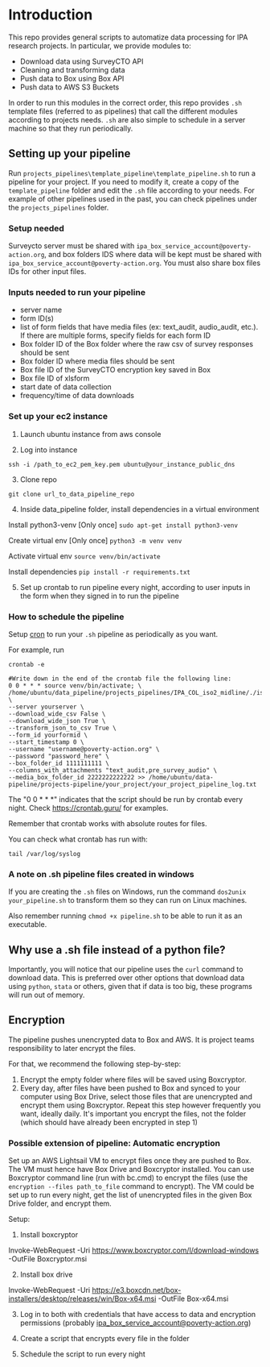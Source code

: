 # Introduction

This repo provides general scripts to automatize data processing for IPA research projects. In particular, we provide modules to:

* Download data using SurveyCTO API
* Cleaning and transforming data
* Push data to Box using Box API
* Push data to AWS S3 Buckets

In order to run this modules in the correct order, this repo provides `.sh` template files (referred to as pipelines) that call the different modules according to projects needs. `.sh` are also simple to schedule in a server machine so that they run periodically.

## Setting up your pipeline

Run `projects_pipelines\template_pipeline\template_pipeline.sh` to run a pipeline for your project. If you need to modify it, create a copy of the `template_pipeline` folder and edit the `.sh` file according to your needs. For example of other pipelines used in the past, you can check pipelines under the `projects_pipelines` folder.

### Setup needed

Surveycto server must be shared with `ipa_box_service_account@poverty-action.org`, and box folders IDS where data will be kept must be shared with `ipa_box_service_account@poverty-action.org`. You must also share box files IDs for other input files.

### Inputs needed to run your pipeline

* server name
* form ID(s)
* list of form fields that have media files (ex: text_audit, audio_audit, etc.). If there are multiple forms, specify fields for each form ID
* Box folder ID of the Box folder where the raw csv of survey responses should be sent
* Box folder ID where media files should be sent
* Box file ID of the SurveyCTO encryption key saved in Box
* Box file ID of xlsform
* start date of data collection
* frequency/time of data downloads

### Set up your ec2 instance

1. Launch ubuntu instance from aws console

2. Log into instance

`ssh -i /path_to_ec2_pem_key.pem ubuntu@your_instance_public_dns`

3. Clone repo

`git clone url_to_data_pipeline_repo`

4. Inside data_pipeline folder, install dependencies in a virtual environment

Install python3-venv [Only once]
`sudo apt-get install python3-venv`

Create virtual env [Only once]
`python3 -m venv venv`

Activate virtual env
`source venv/bin/activate`

Install dependencies
`pip install -r requirements.txt`

<!--
ADD this once task DM-116 https://ipa-grds.atlassian.net/jira/software/c/projects/DM/boards/10/roadmap?selectedIssue=DM-116 is ready

5. Copy surveycto server key to pipeline folder in ec2 instance

`scp -i /path_to_ec2_pem_key.pem /path/to/key/key.pem ubuntu@your_instance_public_dns:~/data_pipeline/projects_pipeline/template_pipeline/.` -->


5. Set up crontab to run pipeline every night, according to user inputs in the form when they signed in to run the pipeline


### How to schedule the pipeline

Setup [cron](https://opensource.com/article/17/11/how-use-cron-linux) to run your `.sh` pipeline as periodically as you want.

For example, run

```
crontab -e

#Write down in the end of the crontab file the following line:
0 0 * * * source venv/bin/activate; \
/home/ubuntu/data_pipeline/projects_pipelines/IPA_COL_iso2_midline/./iso2_midline.sh \
--server yourserver \
--download_wide_csv False \
--download_wide_json True \
--transform_json_to_csv True \
--form_id yourformid \
--start_timestamp 0 \
--username "username@poverty-action.org" \
--password "password_here" \
--box_folder_id 1111111111 \
--columns_with_attachments "text_audit,pre_survey_audio" \
--media_box_folder_id 2222222222222 >> /home/ubuntu/data-pipeline/projects-pipeline/your_project/your_project_pipeline_log.txt
```

The "0 0 * * *" indicates that the script should be run by crontab every night. Check https://crontab.guru/ for examples.

Remember that crontab works with absolute routes for files.

You can check what crontab has run with:
```
tail /var/log/syslog
```

### A note on .sh pipeline files created in windows

If you are creating the `.sh` files on Windows, run the command `dos2unix your_pipeline.sh` to transform them so they can run on Linux machines.

Also remember running `chmod +x pipeline.sh` to be able to run it as an executable.

## Why use a .sh file instead of a python file?

Importantly, you will notice that our pipeline uses the `curl` command to download data. This is preferred over other options that download data using `python`, `stata` or others, given that if data is too big, these programs will run out of memory.

## Encryption

The pipeline pushes unencrypted data to Box and AWS. It is project teams responsibility to later encrypt the files.

For that, we recommend the following step-by-step:

1. Encrypt the empty folder where files will be saved using Boxcryptor.
2. Every day, after files have been pushed to Box and synced to your computer using Box Drive, select those files that are unencrypted and encrypt them using Boxcryptor. Repeat this step however frequently you want, ideally daily. It's important you encrypt the files, not the folder (which should have already been encrypted in step 1)

### Possible extension of pipeline: Automatic encryption

Set up an AWS Lightsail VM to encrypt files once they are pushed to Box. The VM must hence have Box Drive and Boxcryptor installed. You can use Boxcryptor command line (run with bc.cmd) to encrypt the files (use the `encryption --files path_to_file` command to encrypt). The VM could be set up to run every night, get the list of unencrypted files in the given Box Drive folder, and encrypt them.

Setup:

1. Install boxcryptor

Invoke-WebRequest -Uri https://www.boxcryptor.com/l/download-windows -OutFile Boxcryptor.msi

2. Install box drive

Invoke-WebRequest -Uri https://e3.boxcdn.net/box-installers/desktop/releases/win/Box-x64.msi -OutFile Box-x64.msi

3. Log in to both with credentials that have access to data and encryption permissions (probably ipa_box_service_account@poverty-action.org)

4. Create a script that encrypts every file in the folder

5. Schedule the script to run every night
